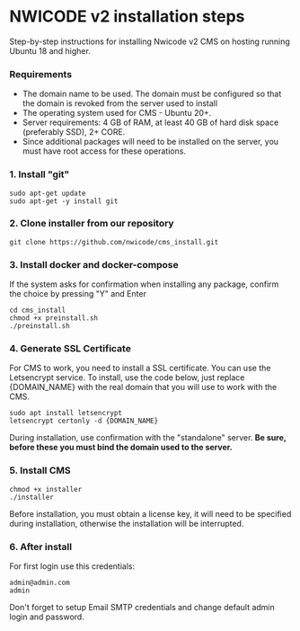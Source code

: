 # NWICODE v2 installation steps

Step-by-step instructions for installing Nwicode v2 CMS on hosting running Ubuntu 18 and higher.

### Requirements
-  The domain name to be used. The domain must be configured so that the domain is revoked from the server used to install
-  The operating system used for CMS - Ubuntu 20+.
-  Server requirements: 4 GB of RAM, at least 40 GB of hard disk space (preferably SSD), 2+ CORE.
-  Since additional packages will need to be installed on the server, you must have root access for these operations.


### 1. Install "git"
    sudo apt-get update
	sudo apt-get -y install git

### 2. Clone installer from our repository
    git clone https://github.com/nwicode/cms_install.git

### 3. Install docker and  docker-compose
If the system asks for confirmation when installing any package, confirm the choice by pressing "Y" and Enter

    cd cms_install
    chmod +x preinstall.sh
	./preinstall.sh

### 4. Generate SSL Certificate
For CMS to work, you need to install a SSL certificate. You can use the Letsencrypt service.  To install, use the code below, just replace {DOMAIN_NAME} with the real domain that you will use to work with the CMS.

    sudo apt install letsencrypt
    letsencrypt certonly -d {DOMAIN_NAME}
During installation, use confirmation with the "standalone" server.
**Be sure, before these you must bind the domain used to the server.**

### 5. Install CMS
    chmod +x installer
    ./installer

Before installation, you must obtain a license key, it will need to be specified during installation, otherwise the installation will be interrupted.

### 6. After install
For first login use this credentials:

	admin@admin.com
    admin
    
Don't forget to setup Email SMTP credentials and  change default admin login and password.
